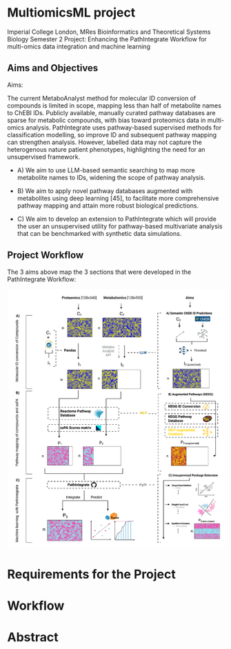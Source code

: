 # MultiomicsML project

Imperial College London, MRes Bioinformatics and Theoretical Systems Biology
Semester 2 Project: Enhancing the PathIntegrate Workflow for multi-omics data integration and machine learning

## Aims and Objectives

Aims:

The current MetaboAnalyst method for molecular ID conversion of compounds is limited in scope, mapping less than half of metabolite names to ChEBI IDs. Publicly available, manually curated pathway databases are sparse for metabolic compounds, with bias toward proteomics data in multi-omics analysis. PathIntegrate uses pathway-based supervised methods for classification modelling, so improve ID and subsequent pathway mapping can strengthen analysis. However, labelled data may not capture the heterogenous nature patient phenotypes, highlighting the need for an unsupervised framework. 

* A) We aim to use LLM-based semantic searching to map more metabolite names to IDs, widening the scope of pathway analysis.
    
* B) We aim to apply novel pathway databases augmented with metabolites using deep learning [45], to facilitate more comprehensive pathway mapping and attain more robust biological predictions. 
    
* C) We aim to develop an extension to PathIntegrate which will provide the user an unsupervised utility for pathway-based multivariate analysis that can be benchmarked with synthetic data simulations.

## Project Workflow

The 3 aims above map the 3 sections that were developed in the PathIntegrate Workflow:


![Overall Workflow](Overall_Workflow.png)

# Requirements for the Project

# Workflow

# Abstract